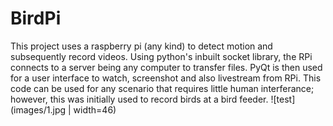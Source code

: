# BirdPi
This project uses a raspberry pi (any kind) to detect motion and subsequently record videos.  Using python's inbuilt socket library, the RPi connects to a server being any computer to transfer files.  PyQt is then used for a user interface to watch, screenshot and also livestream from RPi.  This code can be used for any scenario that requires little human interferance; however, this was initially used to record birds at a bird feeder. 
![test](images/1.jpg | width=46)
